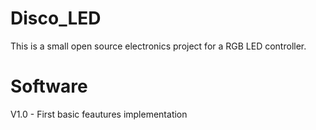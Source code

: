# Disco_LED
This is a small open source electronics project for a RGB LED controller. 

# Software
V1.0 - First basic feautures implementation
